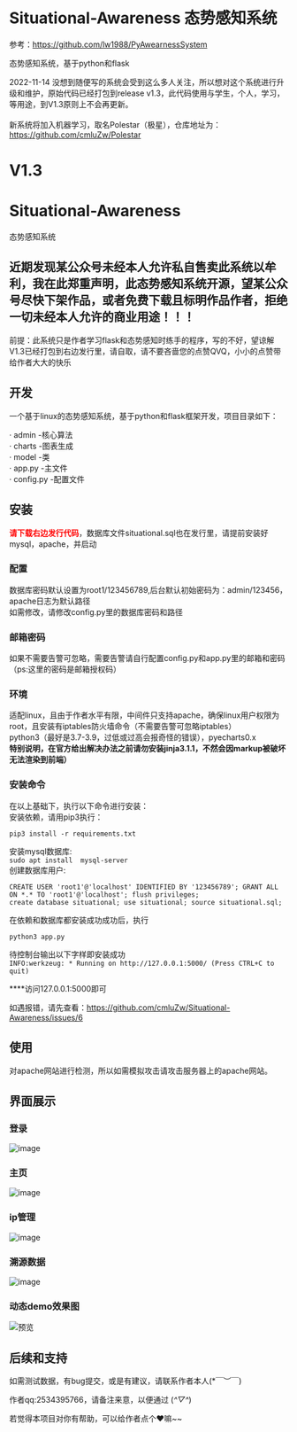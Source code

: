 # Situational-Awareness 态势感知系统

参考：https://github.com/lw1988/PyAwearnessSystem

态势感知系统，基于python和flask

2022-11-14
没想到随便写的系统会受到这么多人关注，所以想对这个系统进行升级和维护，原始代码已经打包到release v1.3，此代码使用与学生，个人，学习，等用途，到V1.3原则上不会再更新。<br>
<br>
新系统将加入机器学习，取名Polestar（极星），仓库地址为：https://github.com/cmluZw/Polestar
<br>


# V1.3
# Situational-Awareness
态势感知系统

## 近期发现某公众号未经本人允许私自售卖此系统以牟利，我在此郑重声明，此态势感知系统开源，望某公众号尽快下架作品，或者免费下载且标明作品作者，拒绝一切未经本人允许的商业用途！！！


前提：此系统只是作者学习flask和态势感知时练手的程序，写的不好，望谅解<br>
V1.3已经打包到右边发行里，请自取，请不要吝啬您的点赞QVQ，小小的点赞带给作者大大的快乐

## 开发
一个基于linux的态势感知系统，基于python和flask框架开发，项目目录如下：

· admin -核心算法<br>
· charts -图表生成<br>
· model -类<br>
· app.py -主文件<br>
· config.py -配置文件<br>

## 安装
<b style="color:#F00">请下载右边发行代码</b>，数据库文件situational.sql也在发行里，请提前安装好mysql，apache，并启动<br>

### 配置
数据库密码默认设置为root1/123456789,后台默认初始密码为：admin/123456，apache日志为默认路径<br>
如需修改，请修改config.py里的数据库密码和路径

### 邮箱密码
如果不需要告警可忽略，需要告警请自行配置config.py和app.py里的邮箱和密码（ps:这里的密码是邮箱授权码）

### 环境
适配linux，且由于作者水平有限，中间件只支持apache，确保linux用户权限为root，且安装有iptables防火墙命令（不需要告警可忽略iptables）<br>
python3（最好是3.7-3.9，过低或过高会报奇怪的错误），pyecharts0.x <br>
**特别说明，在官方给出解决办法之前请勿安装jinja3.1.1，不然会因markup被破坏无法渲染到前端）**

### 安装命令
在以上基础下，执行以下命令进行安装：<br>
安装依赖，请用pip3执行：<br>

`pip3 install -r requirements.txt`

安装mysql数据库:<br>
`
sudo apt install  mysql-server
`
<br>创建数据库用户:<br>

`
CREATE USER 'root1'@'localhost' IDENTIFIED BY '123456789';
GRANT ALL ON *.* TO 'root1'@'localhost';
flush privileges;
`
<br>
`
create database situational;
use situational;
source situational.sql;
`

在依赖和数据库都安装成功成功后，执行<br>

`python3 app.py`

待控制台输出以下字样即安装成功<br>
`INFO:werkzeug: * Running on http://127.0.0.1:5000/ (Press CTRL+C to quit)`

****访问127.0.0.1:5000即可

如遇报错，请先查看：https://github.com/cmluZw/Situational-Awareness/issues/6

## 使用

对apache网站进行检测，所以如需模拟攻击请攻击服务器上的apache网站。<br>

## 界面展示

### 登录
![image](https://user-images.githubusercontent.com/78641812/163193263-a5f48a04-b4b0-479f-a484-1ba172139e83.png)

### 主页
![image](https://user-images.githubusercontent.com/78641812/163193478-f33ccc19-b8be-4ea4-a71a-77549f3213f3.png)

### ip管理

![image](https://user-images.githubusercontent.com/78641812/163193685-141841e4-8c3f-4dbe-8c4a-81a18f79b243.png)

### 溯源数据

![image](https://user-images.githubusercontent.com/78641812/163193967-2c4ade2b-12d3-4cc2-9139-581677ddc966.png)

### 动态demo效果图

![预览](https://user-images.githubusercontent.com/78641812/163195281-04f3d30f-4b1f-40f0-97c8-e753456f4326.gif)

## 后续和支持

如需测试数据，有bug提交，或是有建议，请联系作者本人(*￣︶￣)

作者qq:2534395766，请备注来意，以便通过 (*^▽^*)

若觉得本项目对你有帮助，可以给作者点个❤嘛~~
